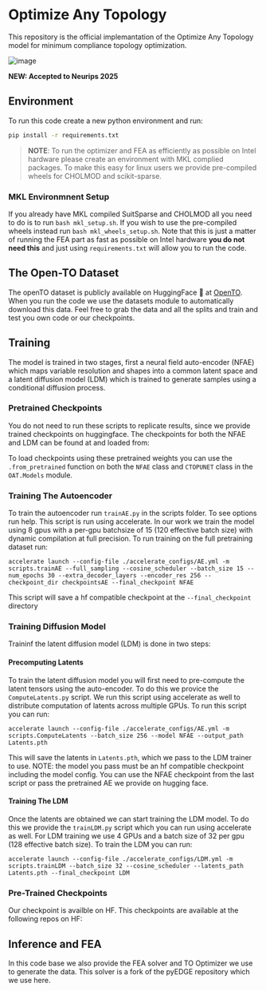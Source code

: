 # Optimize Any Topology
This repository is the official implemantation of the Optimize Any Topology model for minimum compliance topology optimization.

![image](https://github.com/user-attachments/assets/6200fa2c-0cd5-49af-897c-67688f28c446)


**NEW: Accepted to Neurips 2025**

## Environment
To run this code create a new python environment and run:

```bash
pip install -r requirements.txt
```

> **NOTE**: To run the optimizer and FEA as efficiently as possible on Intel hardware please create an environment with MKL complied packages. To make this easy for linux users we provide pre-compiled wheels for CHOLMOD and scikit-sparse. 

### MKL Environmnent Setup
If you already have MKL compiled SuitSparse and CHOLMOD all you need to do is to run `bash mkl_setup.sh`. If you wish to use the pre-compiled wheels instead run `bash mkl_wheels_setup.sh`. Note that this is just a matter of running the FEA part as fast as possible on Intel hardware **you do not need this** and just using `requirements.txt` will allow you to run the code.

## The Open-TO Dataset
The openTO dataset is publicly available on HuggingFace 🤗 at [OpenTO](https://huggingface.co/datasets/OpenTO/OpenTO). When you run the code we use the datasets module to automatically download this data. Feel free to grab the data and all the splits and train and test you own code or our checkpoints.

## Training
The model is trained in two stages, first a neural field auto-encoder (NFAE) which maps variable resolution and shapes into a common latent space and a latent diffusion model (LDM) which is trained to generate samples using a conditional diffusion process.

### Pretrained Checkpoints
You do not need to run these scripts to replicate results, since we provide trained checkpoints on huggingface. The checkpoints for both the NFAE and LDM can be found at and loaded from:


To load checkpoints using these pretrained weights you can use the `.from_pretrained` function on both the `NFAE` class and `CTOPUNET` class in the `OAT.Models` module.

### Training The Autoencoder
To train the autoencoder run `trainAE.py` in the scripts folder. To see options run help. This script is run using accelerate. In our work we train the model using 8 gpus with a per-gpu batchsize of 15 (120 effective batch size) with dynamic compilation at full precision. To run training on the full pretraining dataset run:

```
accelerate launch --config-file ./accelerate_configs/AE.yml -m  scripts.trainAE --full_sampling --cosine_scheduler --batch_size 15 --num_epochs 30 --extra_decoder_layers --encoder_res 256 --checkpoint_dir checkpointsAE --final_checkpoint NFAE
```

This script will save a hf compatible checkpoint at the `--final_checkpoint` directory

### Training Diffusion Model
Traininf the latent diffusion model (LDM) is done in two steps:

#### Precomputing Latents
To train the latent diffusion model you will first need to pre-compute the latent tensors using the auto-encoder. To do this we provice the `ComputeLatents.py` script. We run this script using accelerate as well to distribute computation of latents across multiple GPUs. To run this script you can run:

```
accelerate launch --config-file ./accelerate_configs/AE.yml -m scripts.ComputeLatents --batch_size 256 --model NFAE --output_path Latents.pth
```

This will save the latents in `Latents.pth`, which we pass to the LDM trainer to use. 
NOTE: the model you pass must be an hf compatible checkpoint including the model config. You can use the NFAE checkpoint from the last script or pass the pretrained AE we provide on hugging face.

#### Training The LDM
Once the latents are obtained we can start training the LDM model. To do this we provide the `trainLDM.py` script which you can run using accelerate as well. For LDM training we use 4 GPUs and a batch size of 32 per gpu (128 effective batch size). To train the   LDM you can run:

```
accelerate launch --config-file ./accelerate_configs/LDM.yml -m scripts.trainLDM --batch_size 32 --cosine_scheduler --latents_path Latents.pth --final_checkpoint LDM
```

### Pre-Trained Checkpoints
Our checkpoint is availble on HF. This checkpoints are available at the following repos on HF:

## Inference and FEA
In this code base we also provide the FEA solver and TO Optimizer we use to generate the data. This solver is a fork of the pyEDGE repository which we use here.